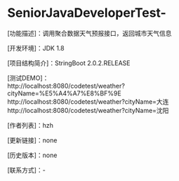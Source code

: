 # SeniorJavaDeveloperTest-

[功能描述]：调用聚合数据天气预报接口，返回城市天气信息

[开发环境]：JDK 1.8

[项目结构简介]：StringBoot 2.0.2.RELEASE

[测试DEMO]： <br>
http://localhost:8080/codetest/weather?cityName=%E5%A4%A7%E8%BF%9E <br>
http://localhost:8080/codetest/weather?cityName=大连 <br>
http://localhost:8080/codetest/weather?cityName=沈阳

[作者列表]：hzh

[更新链接]：none

[历史版本]：none

[联系方式]：-
